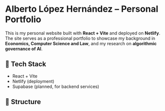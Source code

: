# Alberto López Hernández – Personal Portfolio

This is my personal website built with **React + Vite** and deployed on **Netlify**.  
The site serves as a professional portfolio to showcase my background in **Economics, Computer Science and Law**, and my research on **algorithmic governance of AI**.

## 🚀 Tech Stack
- React + Vite
- Netlify (deployment)
- Supabase (planned, for backend services)

## 📂 Structure
